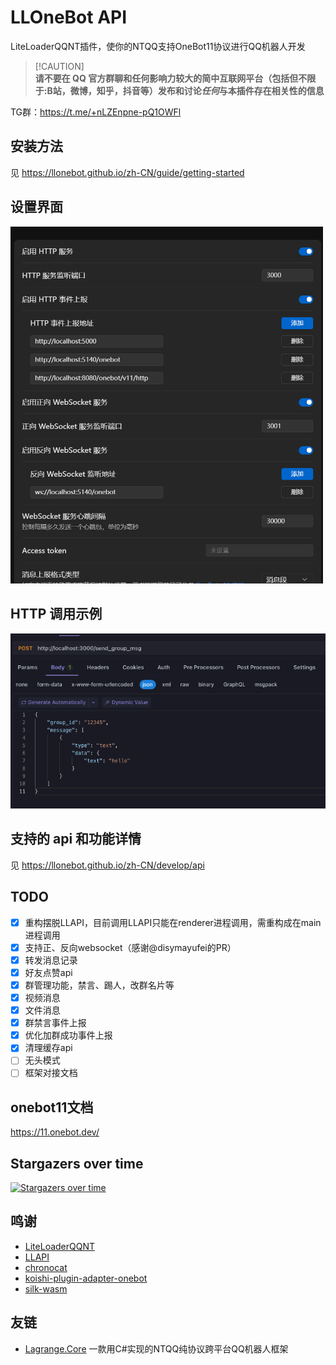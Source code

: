 # LLOneBot API

LiteLoaderQQNT插件，使你的NTQQ支持OneBot11协议进行QQ机器人开发

> [!CAUTION]\
> **请不要在 QQ 官方群聊和任何影响力较大的简中互联网平台（包括但不限于:B站，微博，知乎，抖音等）发布和讨论*任何*与本插件存在相关性的信息**

TG群：<https://t.me/+nLZEnpne-pQ1OWFl>

## 安装方法

见 <https://llonebot.github.io/zh-CN/guide/getting-started>

## 设置界面

<img src="./doc/image/setting.png" width="500px" alt="图片名称"/>

## HTTP 调用示例

![](doc/image/example.jpg)

## 支持的 api 和功能详情

见 <https://llonebot.github.io/zh-CN/develop/api>

## TODO

- [x] 重构摆脱LLAPI，目前调用LLAPI只能在renderer进程调用，需重构成在main进程调用
- [x] 支持正、反向websocket（感谢@disymayufei的PR）
- [x] 转发消息记录
- [x] 好友点赞api
- [x] 群管理功能，禁言、踢人，改群名片等
- [x] 视频消息
- [x] 文件消息
- [x] 群禁言事件上报
- [x] 优化加群成功事件上报
- [x] 清理缓存api
- [ ] 无头模式
- [ ] 框架对接文档

## onebot11文档

<https://11.onebot.dev/>

## Stargazers over time

[![Stargazers over time](https://starchart.cc/LLOneBot/LLOneBot.svg?variant=adaptive)](https://starchart.cc/LLOneBot/LLOneBot)

## 鸣谢

- [LiteLoaderQQNT](https://liteloaderqqnt.github.io/guide/install.html)
- [LLAPI](https://github.com/Night-stars-1/LiteLoaderQQNT-Plugin-LLAPI)
- [chronocat](https://github.com/chrononeko/chronocat/)
- [koishi-plugin-adapter-onebot](https://github.com/koishijs/koishi-plugin-adapter-onebot)
- [silk-wasm](https://github.com/idranme/silk-wasm)

## 友链

- [Lagrange.Core](https://github.com/LagrangeDev/Lagrange.Core) 一款用C#实现的NTQQ纯协议跨平台QQ机器人框架

